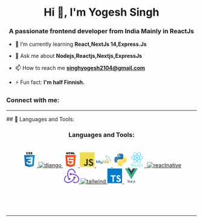 <!-- ### Hello I'm Yogesh Singh👋
-  I’m looking to collaborate on Django.
-  Currently learning ReactJS.
- 😄 Pronouns: He/His
- ⚡ Fun fact: I'm half Finnish.

 -->
 <h1 align="center">Hi 👋, I'm Yogesh Singh</h1>
<h3 align="center">A passionate frontend developer from India Mainly in ReactJs</h3>

- 🌱 I’m currently learning **React,NextJs 14,Express.Js**

- 💬 Ask me about **Nodejs,Reactjs,Nextjs,ExpressJs**

- 📫 How to reach me **singhyogesh2104@gmail.com**

- ⚡ Fun fact: **I'm half Finnish.**

<h3 align="left">Connect with me:</h3>
<p align="left">
</p>
 
 
<hr>
                                          ## 🧰 Languages and Tools:
<h3 align="center">Languages and Tools:</h3>
<p align="center" style="padding:20px;"> 
<a href="https://www.w3schools.com/css/" target="_blank" rel="noreferrer"> 
    <img src="https://raw.githubusercontent.com/devicons/devicon/master/icons/css3/css3-original-wordmark.svg" alt="css3" width="40" height="40"/> 
</a> 
<a href="https://www.djangoproject.com/" target="_blank" rel="noreferrer"> 
<img src="https://cdn.worldvectorlogo.com/logos/django.svg" alt="django" width="40" height="40"/> 
</a> 

<a href="https://www.w3.org/html/" target="_blank" rel="noreferrer"> 
<img src="https://raw.githubusercontent.com/devicons/devicon/master/icons/html5/html5-original-wordmark.svg" alt="html5" width="40" height="40"/> 
</a> 
<a href="https://developer.mozilla.org/en-US/docs/Web/JavaScript" target="_blank" rel="noreferrer"> 
<img src="https://raw.githubusercontent.com/devicons/devicon/master/icons/javascript/javascript-original.svg" alt="javascript" width="40" height="40"/> 
</a> 

<a href="https://www.mysql.com/" target="_blank" rel="noreferrer"> 
<img src="https://raw.githubusercontent.com/devicons/devicon/master/icons/mysql/mysql-original-wordmark.svg" alt="mysql" width="40" height="40"/> 
</a> 
<a href="https://www.python.org" target="_blank" rel="noreferrer"> 
<img src="https://raw.githubusercontent.com/devicons/devicon/master/icons/python/python-original.svg" alt="python" width="40" height="40"/> 
</a> 
<a href="https://reactjs.org/" target="_blank" rel="noreferrer"> 
  <img src="https://github.com/devicons/devicon/blob/master/icons/react/react-original-wordmark.svg" title="React" alt="React" width="40" height="40"/>&nbsp;
</a> 

<a href="https://reactnative.dev/" target="_blank" rel="noreferrer"> 
<img src="https://reactnative.dev/img/header_logo.svg" alt="reactnative" width="40" height="40"/> 
</a> 

<a href="https://redux.js.org" target="_blank" rel="noreferrer"> 
<img src="https://raw.githubusercontent.com/devicons/devicon/master/icons/redux/redux-original.svg" alt="redux" width="40" height="40"/> 
</a> 

<a href="https://tailwindcss.com/" target="_blank" rel="noreferrer"> 
<img src="https://www.vectorlogo.zone/logos/tailwindcss/tailwindcss-icon.svg" alt="tailwind" width="40" height="40"/>
</a> 

<a href="https://www.typescriptlang.org/" target="_blank" rel="noreferrer"> 
<img src="https://raw.githubusercontent.com/devicons/devicon/master/icons/typescript/typescript-original.svg" alt="typescript" width="40" height="40"/> 
</a> 

<a href="https://vuejs.org/" target="_blank" rel="noreferrer"> 
<img src="https://raw.githubusercontent.com/devicons/devicon/master/icons/vuejs/vuejs-original-wordmark.svg" alt="vuejs" width="40" height="40"/> 
</a>
</p>
<br>
<br>

<hr>

<!-- ![GitHub stats](https://github-readme-stats.vercel.app/api?username=yogesh2104&show_icons=true&theme=tokyonight) -->
<!-- ![Top Langs](https://github-readme-stats.vercel.app/api/top-langs/?username=yogesh2104&theme=tokyonight) -->

<!-- <span>
    <img align="left" src="https://github-readme-stats.vercel.app/api?username=yogesh2104&show_icons=true&locale=en" alt="yogesh2104" />
</span>
<span>
    <img align="right" src="https://github-readme-stats.vercel.app/api/top-langs?username=yogesh2104&show_icons=true&locale=en&layout=compact" alt="yogesh2104" />
</span> -->


